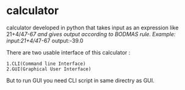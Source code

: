 # calculator
calculator developed in python that takes input as an expression like 21+4/4*7-67 and gives output  according to BODMAS rule.
Example: 
    input:21+4/4*7-67 
    output:-39.0

There are two usable interface of this calculator :
   
    1.CLI(Command line Interface)
    2.GUI(Graphical User Interface)

But to run GUI you need CLI script in same directry as GUI.
